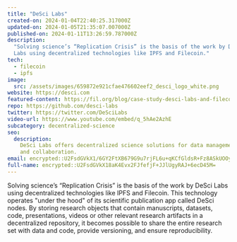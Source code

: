 ```yaml
---
title: "DeSci Labs"
created-on: 2024-01-04T22:40:25.317000Z
updated-on: 2024-01-05T21:35:07.007000Z
published-on: 2024-01-11T13:26:59.787000Z
description:
  "Solving science’s “Replication Crisis” is the basis of the work by DeSci
  Labs using decentralized technologies like IPFS and Filecoin."
tech:
  - filecoin
  - ipfs
image:
  src: /assets/images/659872e921cfae476602eef2_desci_logo_white.png
website: https://desci.com
featured-content: https://fil.org/blog/case-study-desci-labs-and-filecoin-enabling-a-future-of-open-science
repo: https://github.com/desci-labs
twitter: https://twitter.com/DeSciLabs
video-url: https://www.youtube.com/embed/q_5hAe2AzhE
subcategory: decentralized-science
seo:
  description:
    DeSci Labs offers decentralized science solutions for data management
    and collaboration.
email: encrypted::U2FsdGVkX1/6GY2FtXB679G9u7rjFL6u+qKCfGldsR+Fz8ASkUOOyT4NzJRvoyeJ
full-name: encrypted::U2FsdGVkX18aK4Evx2FJfefjF+JJlUgyRAJ+6ecD45M=
---
```


Solving science’s “Replication Crisis” is the basis of the work by DeSci Labs using decentralized technologies like IPFS and Filecoin. This technology operates "under the hood" of its scientific publication app called DeSci nodes. By storing research objects that contain manuscripts, datasets, code, presentations, videos or other relevant research artifacts in a decentralized repository, it becomes possible to share the entire research set with data and code, provide versioning, and ensure reproducibility.
